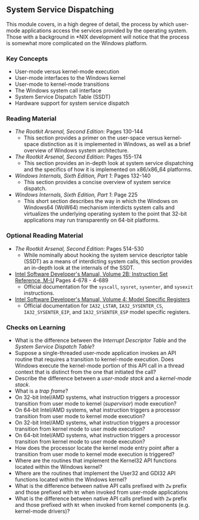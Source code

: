 ## System Service Dispatching 

This module covers, in a high degree of detail, the process by which user-mode applications access the services provided by the operating system. Those with a background in *NIX development will notice that the process is somewhat more complicated on the Windows platform.

### Key Concepts

- User-mode versus kernel-mode execution
- User-mode interfaces to the Windows kernel
- User-mode to kernel-mode transitions
- The Windows system call interface
- System Service Dispatch Table (SSDT)
- Hardware support for system service dispatch

### Reading Material

- _The Rootkit Arsenal, Second Edition_: Pages 130-144
    - This section provides a primer on the user-space versus kernel-space distinction as it is implemented in Windows, as well as a brief overview of Windows system architecture.
- _The Rootkit Arsenal, Second Edition_: Pages 155-174
    - This section provides an in-depth look at system service dispatching and the specifics of how it is implemented on x86/x86_64 platforms.
- _Windows Internals, Sixth Edition, Part 1_: Pages 132-140
    - This section provides a concise overview of system service dispatch.
- _Windows Internals, Sixth Edition, Part 1_: Page 225
    - This short section describes the way in which the Windows on Windows64 (WoW64) mechanism interdicts system calls and virtualizes the underlying operating system to the point that 32-bit applications may run transparently on 64-bit platforms. 

### Optional Reading Material

- _The Rootkit Arsenal, Second Edition_: Pages 514-530
    - While nominally about hooking the system service descriptor table (SSDT) as a means of interdicting system calls, this section provides an in-depth look at the internals of the SSDT. 
- [Intel Software Developer's Manual, Volume 2B: Instruction Set Reference, M-U](https://software.intel.com/en-us/download/intel-64-and-ia-32-architectures-software-developers-manual-volume-2b-instruction-set-reference-m-u) Pages 4-678 - 4-689
    - Official documentation for the `syscall`, `sysret`, `sysenter`, and `sysexit` instructions.
- [Intel Software Developer's Manual, Volume 4: Model Specific Registers](https://software.intel.com/en-us/download/intel-64-and-ia-32-architectures-software-developers-manual-volume-4-model-specific-registers) 
    - Official documentation for `IA32_LSTAR`, `IA32_SYSENTER_CS`, `IA32_SYSENTER_EIP`, and `IA32_SYSENTER_ESP` model specific registers.

### Checks on Learning

- What is the difference between the _Interrupt Descriptor Table_ and the _System Service Dispatch Table_?
- Suppose a single-threaded user-mode application invokes an API routine that requires a transition to kernel-mode execution. Does Windows execute the kernel-mode portion of this API call in a thread context that is distinct from the one that initiated the call?
- Describe the difference between a _user-mode stack_ and a _kernel-mode stack_.
- What is a _trap frame_?
- On 32-bit Intel/AMD systems, what instruction triggers a processor transition from user mode to kernel (_supervisor_) mode execution?
- On 64-bit Intel/AMD systems, what instruction triggers a processor transition from user mode to kernel mode execution?
- On 32-bit Intel/AMD systems, what instruction triggers a processor transition from kernel mode to user mode execution?
- On 64-bit Intel/AMD systems, what instruction triggers a processor transition from kernel mode to user mode execution?
- How does the processor locate the kernel mode entry point after a transition from user mode to kernel mode execution is triggered?
- Where are the routines that implement the Kernel32 API functions located within the Windows kernel?
- Where are the routines that implement the User32 and GDI32 API functions located within the Windows kernel? 
- What is the difference between native API calls prefixed with `Zw` prefix and those prefixed with `Nt` when invoked from user-mode applications
- What is the difference between native API calls prefixed with `Zw` prefix and those prefixed with `Nt` when invoked from kernel components (e.g. kernel-mode drivers)?